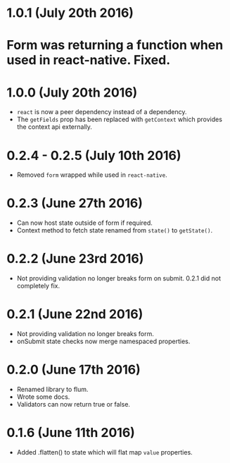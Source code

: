 # 1.0.1 (July 20th 2016)

# Form was returning a function when used in react-native. Fixed.

# 1.0.0 (July 20th 2016)

+ `react` is now a peer dependency instead of a dependency.
+ The `getFields` prop has been replaced with `getContext` which provides the context api externally.

# 0.2.4 - 0.2.5 (July 10th 2016)

+ Removed `form` wrapped while used in `react-native`.

# 0.2.3 (June 27th 2016)

+ Can now host state outside of form if required.
+ Context method to fetch state renamed from `state()` to `getState()`.

# 0.2.2 (June 23rd 2016)

+ Not providing validation no longer breaks form on submit. 0.2.1 did not completely fix.

# 0.2.1 (June 22nd 2016)

+ Not providing validation no longer breaks form.
+ onSubmit state checks now merge namespaced properties.

# 0.2.0 (June 17th 2016)

+ Renamed library to flum.
+ Wrote some docs.
+ Validators can now return true or false.

# 0.1.6 (June 11th 2016)

+ Added .flatten() to state which will flat map `value` properties.